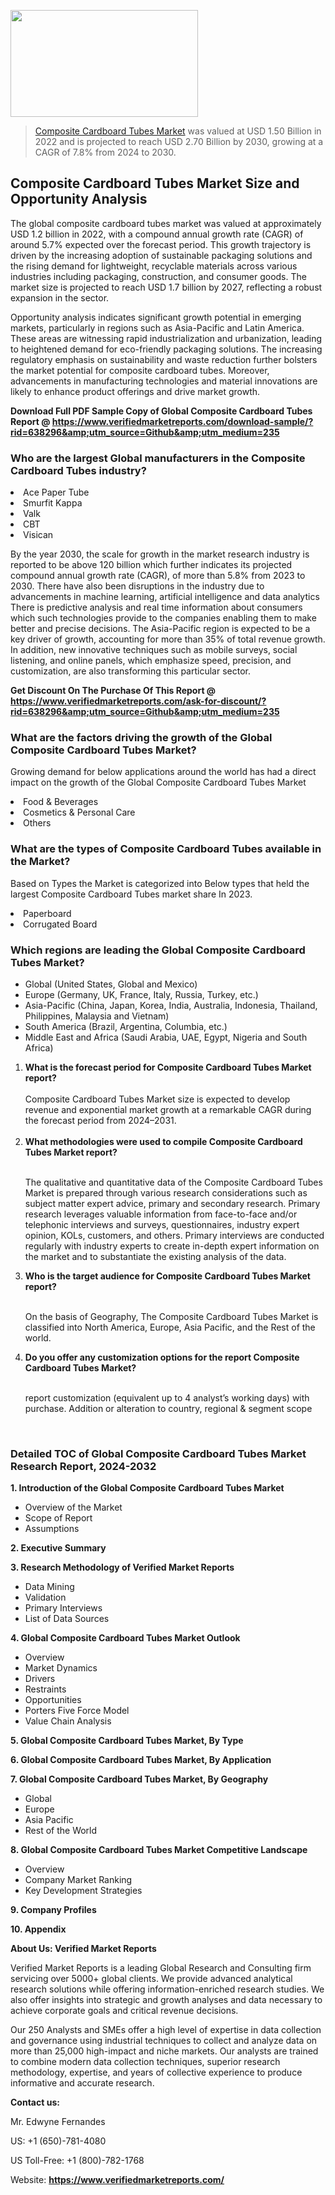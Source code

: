 <img src="https://ffe5etoiles.com/wp-content/uploads/2024/12/MST1-300x171.png" alt="" width="300" height="171" class="alignnone size-medium wp-image-20088" /><blockquote><p><p><a href="https://www.verifiedmarketreports.com/download-sample/?rid=638296&utm_source=Github&utm_medium=235" target="_blank">Composite Cardboard Tubes Market</a> was valued at USD 1.50 Billion in 2022 and is projected to reach USD 2.70 Billion by 2030, growing at a CAGR of 7.8% from 2024 to 2030.</p></blockquote><p><h2>Composite Cardboard Tubes Market Size and Opportunity Analysis</h2> <p>The global composite cardboard tubes market was valued at approximately USD 1.2 billion in 2022, with a compound annual growth rate (CAGR) of around 5.7% expected over the forecast period. This growth trajectory is driven by the increasing adoption of sustainable packaging solutions and the rising demand for lightweight, recyclable materials across various industries including packaging, construction, and consumer goods. The market size is projected to reach USD 1.7 billion by 2027, reflecting a robust expansion in the sector.</p> <p>Opportunity analysis indicates significant growth potential in emerging markets, particularly in regions such as Asia-Pacific and Latin America. These areas are witnessing rapid industrialization and urbanization, leading to heightened demand for eco-friendly packaging solutions. The increasing regulatory emphasis on sustainability and waste reduction further bolsters the market potential for composite cardboard tubes. Moreover, advancements in manufacturing technologies and material innovations are likely to enhance product offerings and drive market growth.</p> </p><p class=""><strong>Download Full PDF Sample Copy of Global Composite Cardboard Tubes Report @ <a href="https://www.verifiedmarketreports.com/download-sample/?rid=638296&amp;utm_source=Github&amp;utm_medium=235" target="_blank">https://www.verifiedmarketreports.com/download-sample/?rid=638296&amp;utm_source=Github&amp;utm_medium=235</a></strong></p><h3 id="" class="">Who are the largest Global manufacturers in the Composite Cardboard Tubes industry?</h3><p><li>Ace Paper Tube</li><li> Smurfit Kappa</li><li> Valk</li><li> CBT</li><li> Visican</li></p><div class=""><div class="" dir="" data-message-author-role="" data-message-id="" data-message-model-slug=""><div class=""><div class=""><div class=""><div class="" dir="" data-message-author-role="" data-message-id="" data-message-model-slug=""><div class=""><div class=""><p>By the year 2030, the scale for growth in the market research industry is reported to be above 120 billion which further indicates its projected compound annual growth rate (CAGR), of more than 5.8% from 2023 to 2030. There have also been disruptions in the industry due to advancements in machine learning, artificial intelligence and data analytics There is predictive analysis and real time information about consumers which such technologies provide to the companies enabling them to make better and precise decisions. The Asia-Pacific region is expected to be a key driver of growth, accounting for more than 35% of total revenue growth. In addition, new innovative techniques such as mobile surveys, social listening, and online panels, which emphasize speed, precision, and customization, are also transforming this particular sector.</p><p><strong>Get Discount On The Purchase Of This Report @&nbsp; <a href="https://www.verifiedmarketreports.com/ask-for-discount/?rid=638296&amp;utm_source=Github&amp;utm_medium=235" target="_blank">https://www.verifiedmarketreports.com/ask-for-discount/?rid=638296&amp;utm_source=Github&amp;utm_medium=235</a></strong></p></div></div></div></div></div></div></div></div><h3 id="" class="">What are the factors driving the growth of the Global Composite Cardboard Tubes Market?</h3><p id="" class="">Growing demand for below applications around the world has had a direct impact on the growth of the Global Composite Cardboard Tubes Market</p><p id="" class=""><li>Food & Beverages</li><li> Cosmetics & Personal Care</li><li> Others</li></p><h3 id="" class="">What are the types of Composite Cardboard Tubes available in the Market?</h3><p id="" class="">Based on Types the Market is categorized into Below types that held the largest Composite Cardboard Tubes market share In 2023.</p><p id="" class=""><li>Paperboard</li><li> Corrugated Board</li></p><h3 id="" class="">Which regions are leading the Global Composite Cardboard Tubes Market?</h3><ul><li>Global (United States, Global and Mexico)</li><li>Europe (Germany, UK, France, Italy, Russia, Turkey, etc.)</li><li>Asia-Pacific (China, Japan, Korea, India, Australia, Indonesia, Thailand, Philippines, Malaysia and Vietnam)</li><li>South America (Brazil, Argentina, Columbia, etc.)</li><li>Middle East and Africa (Saudi Arabia, UAE, Egypt, Nigeria and South Africa)</li></ul><p><ol><li><strong>What is the forecast period for Composite Cardboard Tubes Market report?<br /></strong><br /><span data-sheets-root="1" data-sheets-value="{&quot;1&quot;:2,&quot;2&quot;:&quot;XXXX size is expected to develop revenue and exponential market growth at a remarkable CAGR during the forecast period from 2024&ndash;2030.&quot;}" data-sheets-userformat="{&quot;2&quot;:12674,&quot;4&quot;:{&quot;1&quot;:2,&quot;2&quot;:16776960},&quot;10&quot;:2,&quot;11&quot;:0,&quot;15&quot;:&quot;Arial&quot;,&quot;16&quot;:12}">Composite Cardboard Tubes Market size is expected to develop revenue and exponential market growth at a remarkable CAGR during the forecast period from 2024&ndash;2031.</span><br /><br /></li><li><strong>What methodologies were used to compile Composite Cardboard Tubes Market report?<br /><br /></strong><p>The qualitative and quantitative data of the&nbsp;Composite Cardboard Tubes Market is prepared through various research considerations such as subject matter expert advice, primary and secondary research. Primary research leverages valuable information from face-to-face and/or telephonic interviews and surveys, questionnaires, industry expert opinion, KOLs, customers, and others. Primary interviews are conducted regularly with industry experts to create in-depth expert information on the market and to substantiate the existing analysis of the data.&nbsp;</p></li><li><strong>Who is the target audience for Composite Cardboard Tubes Market report?<br /><br /></strong><p>On the basis of Geography, The&nbsp;Composite Cardboard Tubes Market is classified into North America, Europe, Asia Pacific, and the Rest of the world.</p></li><li><strong>Do you offer any customization options for the report Composite Cardboard Tubes Market?<br /><br /></strong><p>report customization (equivalent up to 4 analyst&rsquo;s working days) with purchase. Addition or alteration to country, regional &amp; segment scope</p><p>&nbsp;</p></li></ol></p><h3 id="" class="">Detailed TOC of Global Composite Cardboard Tubes Market Research Report, 2024-2032</h3><p id="" class=""><strong>1. Introduction of the Global Composite Cardboard Tubes Market</strong></p><ul><li>Overview of the Market</li><li>Scope of Report</li><li>Assumptions</li></ul><p id="" class=""><strong>2. Executive Summary</strong></p><p id="" class=""><strong>3. Research Methodology of&nbsp;Verified Market Reports</strong></p><ul><li>Data Mining</li><li>Validation</li><li>Primary Interviews</li><li>List of Data Sources</li></ul><p id="" class=""><strong>4. Global Composite Cardboard Tubes Market Outlook</strong></p><ul><li>Overview</li><li>Market Dynamics</li><li>Drivers</li><li>Restraints</li><li>Opportunities</li><li>Porters Five Force Model</li><li>Value Chain Analysis</li></ul><p id="" class=""><strong>5. Global Composite Cardboard Tubes Market, By&nbsp;Type</strong></p><p id="" class=""><strong>6. Global Composite Cardboard Tubes Market, By Application</strong></p><p id="" class=""><strong>7. Global Composite Cardboard Tubes Market, By Geography</strong></p><ul><li>Global</li><li>Europe</li><li>Asia Pacific</li><li>Rest of the World</li></ul><p id="" class=""><strong>8. Global Composite Cardboard Tubes Market Competitive Landscape</strong></p><ul><li>Overview</li><li>Company Market Ranking</li><li>Key Development Strategies</li></ul><p id="" class=""><strong>9. Company Profiles</strong></p><p id="" class=""><strong>10. Appendix</strong></p><p id="" class=""><strong>About Us: Verified Market Reports</strong></p><p id="" class="">Verified Market Reports is a leading Global Research and Consulting firm servicing over 5000+ global clients. We provide advanced analytical research solutions while offering information-enriched research studies. We also offer insights into strategic and growth analyses and data necessary to achieve corporate goals and critical revenue decisions.</p><p id="" class="">Our 250 Analysts and SMEs offer a high level of expertise in data collection and governance using industrial techniques to collect and analyze data on more than 25,000 high-impact and niche markets. Our analysts are trained to combine modern data collection techniques, superior research methodology, expertise, and years of collective experience to produce informative and accurate research.</p><p id="" class=""><strong>Contact us:</strong></p><p id="" class="">Mr. Edwyne Fernandes</p><p id="" class="">US: +1 (650)-781-4080</p><p id="" class="">US Toll-Free: +1 (800)-782-1768</p><p id="" class="">Website: <a target="" data-test-app-aware-link=""><strong>https://www.verifiedmarketreports.com/</strong></a></p>
